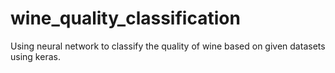 # wine_quality_classification
Using neural network to classify the quality of wine based on given datasets using keras.
